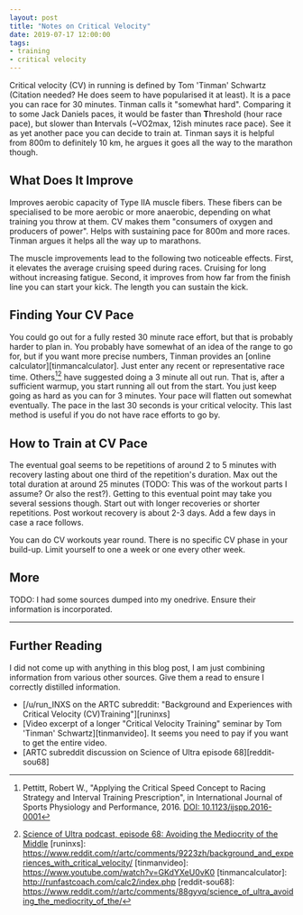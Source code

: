 ```yaml
---
layout: post
title: "Notes on Critical Velocity"
date: 2019-07-17 12:00:00
tags:
- training
- critical velocity
---
```


Critical velocity (CV) in running is defined by Tom 'Tinman' Schwartz (Citation
needed? He does seem to have popularised it at least). It is a pace you can
race for 30 minutes. Tinman calls it "somewhat hard". Comparing it to some Jack
Daniels paces, it would be faster than **T**hreshold (hour race pace), but
slower than **I**ntervals (~VO2max, 12ish minutes race pace). See it as yet
another pace you can decide to train at. Tinman says it is helpful from 800m to
definitely 10 km, he argues it goes all the way to the marathon though.

## What Does It Improve

Improves aerobic capacity of Type IIA muscle fibers. These fibers can be
specialised to be more aerobic or more anaerobic, depending on what training
you throw at them. CV makes them "consumers of oxygen and producers of power".
Helps with sustaining pace for 800m and more races. Tinman argues it helps all
the way up to marathons.

The muscle improvements lead to the following two noticeable effects. First, it
elevates the average cruising speed during races. Cruising for long without
increasing fatigue. Second, it improves from how far from the finish line you
can start your kick. The length you can sustain the kick.

## Finding Your CV Pace

You could go out for a fully rested 30 minute race effort, but that is probably
harder to plan in. You probably have somewhat of an idea of the range to go
for, but if you want more precise numbers, Tinman provides an [online
calculator][tinmancalculator]. Just enter any recent or representative race
time. Others[^Pettitt2016][^sou68] have suggested doing a 3 minute all out run.
That is, after a sufficient warmup, you start running all out from the start.
You just keep going as hard as you can for 3 minutes. Your pace will flatten
out somewhat eventually. The pace in the last 30 seconds is your critical
velocity. This last method is useful if you do not have race efforts to go
by.

## How to Train at CV Pace

The eventual goal seems to be repetitions of around 2 to 5 minutes with
recovery lasting about one third of the repetition's duration. Max out the
total duration at around 25 minutes (TODO: This was of the workout parts I
assume? Or also the rest?). Getting to this eventual point may take you several
sessions though.  Start out with longer recoveries or shorter repetitions.
Post workout recovery is about 2-3 days. Add a few days in case a race follows.

You can do CV workouts year round. There is no specific CV phase in your
build-up. Limit yourself to one a week or one every other week.

## More

TODO: I had some sources dumped into my onedrive. Ensure their information is
incorporated.

---

## Further Reading

I did not come up with anything in this blog post, I am just combining
information from various other sources. Give them a read to ensure I correctly
distilled information.

* [/u/run_INXS on the ARTC subreddit: "Background and Experiences with Critical
  Velocity (CV)Training"][runinxs]
* [Video excerpt of a longer "Critical Velocity Training" seminar by Tom
  'Tinman' Schwartz][tinmanvideo]. It seems you need to pay if you want to get
  the entire video.
* [ARTC subreddit discussion on Science of Ultra episode 68][reddit-sou68]

[^Pettitt2016]: Pettitt, Robert W., "Applying the Critical Speed Concept to Racing Strategy and Interval Training Prescription", in International Journal of Sports Physiology and Performance, 2016. [DOI: 10.1123/ijspp.2016-0001](http://dx.doi.org/10.1123/ijspp.2016-0001)
[^sou68]: [Science of Ultra podcast, episode 68: Avoiding the Mediocrity of the Middle](https://www.scienceofultra.com/podcasts/68)
[runinxs]: https://www.reddit.com/r/artc/comments/9223zh/background_and_experiences_with_critical_velocity/
[tinmanvideo]: https://www.youtube.com/watch?v=GKdYXeU0vK0
[tinmancalculator]: http://runfastcoach.com/calc2/index.php
[reddit-sou68]: https://www.reddit.com/r/artc/comments/88gyvq/science_of_ultra_avoiding_the_mediocrity_of_the/
